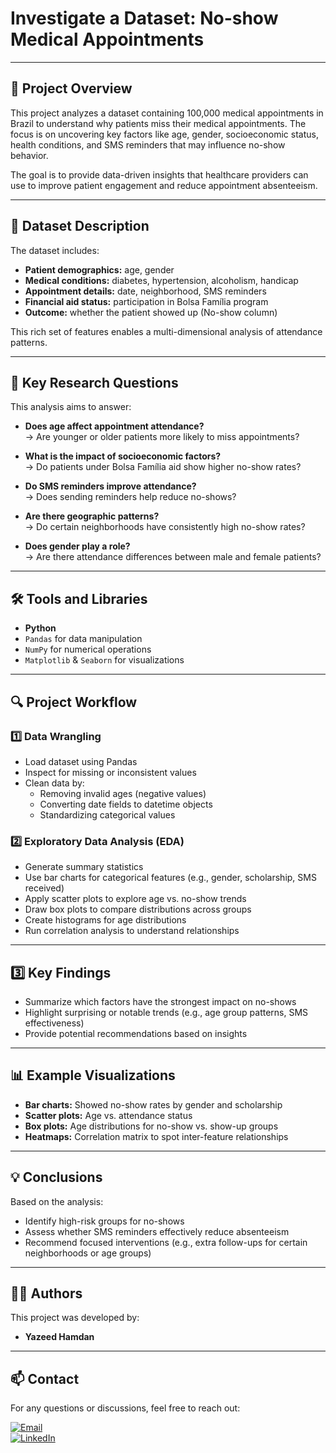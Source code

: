 # Investigate a Dataset: No-show Medical Appointments

---

## 📝 Project Overview  
This project analyzes a dataset containing 100,000 medical appointments in Brazil to understand why patients miss their medical appointments. The focus is on uncovering key factors like age, gender, socioeconomic status, health conditions, and SMS reminders that may influence no-show behavior.

The goal is to provide data-driven insights that healthcare providers can use to improve patient engagement and reduce appointment absenteeism.

---

## 📂 Dataset Description  
The dataset includes:

- **Patient demographics:** age, gender  
- **Medical conditions:** diabetes, hypertension, alcoholism, handicap  
- **Appointment details:** date, neighborhood, SMS reminders  
- **Financial aid status:** participation in Bolsa Família program  
- **Outcome:** whether the patient showed up (No-show column)

This rich set of features enables a multi-dimensional analysis of attendance patterns.

---

## 🎯 Key Research Questions  
This analysis aims to answer:

- **Does age affect appointment attendance?**  
  → Are younger or older patients more likely to miss appointments?

- **What is the impact of socioeconomic factors?**  
  → Do patients under Bolsa Família aid show higher no-show rates?

- **Do SMS reminders improve attendance?**  
  → Does sending reminders help reduce no-shows?

- **Are there geographic patterns?**  
  → Do certain neighborhoods have consistently high no-show rates?

- **Does gender play a role?**  
  → Are there attendance differences between male and female patients?

---

## 🛠 Tools and Libraries  

- **Python** 
- `Pandas` for data manipulation  
- `NumPy` for numerical operations  
- `Matplotlib` & `Seaborn` for visualizations

---

## 🔍 Project Workflow  

### 1️⃣ Data Wrangling  
- Load dataset using Pandas  
- Inspect for missing or inconsistent values  
- Clean data by:  
  - Removing invalid ages (negative values)  
  - Converting date fields to datetime objects  
  - Standardizing categorical values  

### 2️⃣ Exploratory Data Analysis (EDA)  
- Generate summary statistics  
- Use bar charts for categorical features (e.g., gender, scholarship, SMS received)  
- Apply scatter plots to explore age vs. no-show trends  
- Draw box plots to compare distributions across groups  
- Create histograms for age distributions  
- Run correlation analysis to understand relationships  

---

## 3️⃣ Key Findings  
- Summarize which factors have the strongest impact on no-shows  
- Highlight surprising or notable trends (e.g., age group patterns, SMS effectiveness)  
- Provide potential recommendations based on insights  

---

## 📊 Example Visualizations  
- **Bar charts:** Showed no-show rates by gender and scholarship  
- **Scatter plots:** Age vs. attendance status  
- **Box plots:** Age distributions for no-show vs. show-up groups  
- **Heatmaps:** Correlation matrix to spot inter-feature relationships  

---

## 💡 Conclusions  
Based on the analysis:

- Identify high-risk groups for no-shows  
- Assess whether SMS reminders effectively reduce absenteeism  
- Recommend focused interventions (e.g., extra follow-ups for certain neighborhoods or age groups)


---
## 👨‍💻 Authors
This project was developed by:
- **Yazeed Hamdan**
  
---

## 📫 Contact
For any questions or discussions, feel free to reach out:

[![Email](https://img.shields.io/badge/Email-D14836?style=for-the-badge&logo=gmail&logoColor=white)](mailto:yazedyazedl2020@gmail.com)  
[![LinkedIn](https://img.shields.io/badge/LinkedIn-0077B5?style=for-the-badge&logo=linkedin)](https://www.linkedin.com/in/yazeed-hamdan-59b83b281/)  
